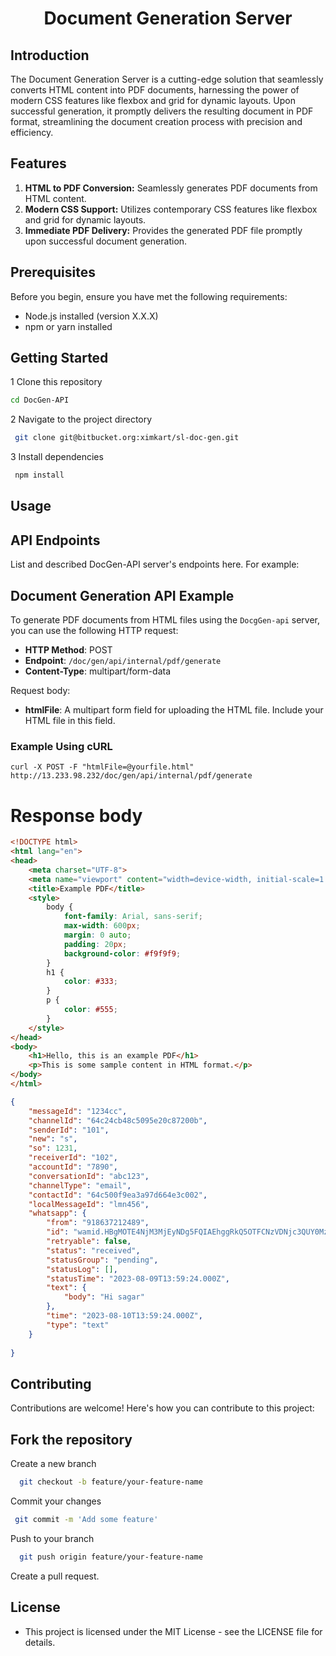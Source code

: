 # <p align="center">Document Generation Server</p>

## Introduction

The Document Generation Server is a cutting-edge solution that seamlessly converts HTML content into PDF documents, harnessing the power of modern CSS features like flexbox and grid for dynamic layouts. Upon successful generation, it promptly delivers the resulting document in PDF format, streamlining the document creation process with precision and efficiency.

## Features
1. **HTML to PDF Conversion:** Seamlessly generates PDF documents from HTML content.
2. **Modern CSS Support:** Utilizes contemporary CSS features like flexbox and grid for dynamic layouts.
3. **Immediate PDF Delivery:** Provides the generated PDF file promptly upon successful document generation.


## Prerequisites

Before you begin, ensure you have met the following requirements:

- Node.js installed (version X.X.X)
- npm or yarn installed

## Getting Started

1 Clone this repository

   ```bash
   cd DocGen-API 
   ```

2 Navigate to the project directory
 
  ```bash
   git clone git@bitbucket.org:ximkart/sl-doc-gen.git
   ```

3 Install dependencies

  ```bash
   npm install
   ```


## Usage

## API Endpoints
List and described DocGen-API server's endpoints here. For example:

## Document Generation API Example

To generate PDF documents from HTML files using the `DocgGen-api` server, you can use the following HTTP request:

- **HTTP Method**: POST
- **Endpoint**: `/doc/gen/api/internal/pdf/generate`
- **Content-Type**: multipart/form-data

Request body:

- **htmlFile**: A multipart form field for uploading the HTML file. Include your HTML file in this field.

### Example Using cURL

```shell
curl -X POST -F "htmlFile=@yourfile.html" http://13.233.98.232/doc/gen/api/internal/pdf/generate
```


# Response body
```html
<!DOCTYPE html>
<html lang="en">
<head>
    <meta charset="UTF-8">
    <meta name="viewport" content="width=device-width, initial-scale=1.0">
    <title>Example PDF</title>
    <style>
        body {
            font-family: Arial, sans-serif;
            max-width: 600px;
            margin: 0 auto;
            padding: 20px;
            background-color: #f9f9f9;
        }
        h1 {
            color: #333;
        }
        p {
            color: #555;
        }
    </style>
</head>
<body>
    <h1>Hello, this is an example PDF</h1>
    <p>This is some sample content in HTML format.</p>
</body>
</html>
```



```json
{
    "messageId": "1234cc",
    "channelId": "64c24cb48c5095e20c87200b",
    "senderId": "101",
    "new": "s",
    "so": 1231,
    "receiverId": "102",
    "accountId": "7890",
    "conversationId": "abc123",
    "channelType": "email",
    "contactId": "64c500f9ea3a97d664e3c002",
    "localMessageId": "lmn456",
    "whatsapp": {
        "from": "918637212489",
        "id": "wamid.HBgMOTE4NjM3MjEyNDg5FQIAEhggRkQ5OTFCNzVDNjc3QUY0Mzc4RjIxOTZCOUM5NEVFNTAA",
        "retryable": false,
        "status": "received",
        "statusGroup": "pending",
        "statusLog": [],
        "statusTime": "2023-08-09T13:59:24.000Z",
        "text": {
            "body": "Hi sagar"
        },
        "time": "2023-08-10T13:59:24.000Z",
        "type": "text"
    }
   
}
```

## Contributing
Contributions are welcome! Here's how you can contribute to this project:

## Fork the repository

Create a new branch

```bash 
  git checkout -b feature/your-feature-name
```

Commit your changes


```bash
 git commit -m 'Add some feature'
```



Push to your branch

```bash 
  git push origin feature/your-feature-name
```


Create a pull request.


## License
- This project is licensed under the MIT License - see the LICENSE file for details.
